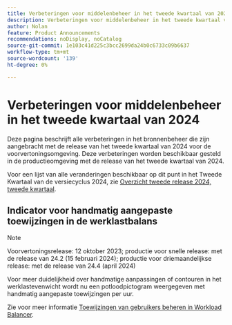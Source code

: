 ```yaml
---
title: Verbeteringen voor middelenbeheer in het tweede kwartaal van 2024
description: Verbeteringen voor middelenbeheer in het tweede kwartaal van 2024
author: Nolan
feature: Product Announcements
recommendations: noDisplay, noCatalog
source-git-commit: 1e103c41d225c3bcc2699da24b0c6733c09b6637
workflow-type: tm+mt
source-wordcount: '139'
ht-degree: 0%

---
```


# Verbeteringen voor middelenbeheer in het tweede kwartaal van 2024

Deze pagina beschrijft alle verbeteringen in het bronnenbeheer die zijn aangebracht met de release van het tweede kwartaal van 2024 voor de voorvertoningsomgeving. Deze verbeteringen worden beschikbaar gesteld in de productieomgeving met de release van het tweede kwartaal van 2024.

Voor een lijst van alle veranderingen beschikbaar op dit punt in het Tweede Kwartaal van de versiecyclus 2024, zie [Overzicht tweede release 2024, tweede kwartaal](/help/quicksilver/product-announcements/product-releases/24-q2-release-activity/24-q2-release-overview.md).

## Indicator voor handmatig aangepaste toewijzingen in de werklastbalans

>[!NOTE]
>
>Voorvertoningsrelease: 12 oktober 2023; productie voor snelle release: met de release van 24.2 (15 februari 2024); productie voor driemaandelijkse release: met de release van 24.4 (april 2024)

Voor meer duidelijkheid over handmatige aanpassingen of contouren in het werklastevenwicht wordt nu een potloodpictogram weergegeven met handmatig aangepaste toewijzingen per uur.

Zie voor meer informatie [Toewijzingen van gebruikers beheren in Workload Balancer](/help/quicksilver/resource-mgmt/workload-balancer/manage-user-allocations-workload-balancer.md).